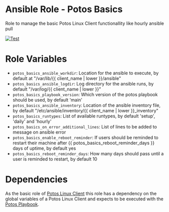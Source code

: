 # Ansible Role - Potos Basics

Role to manage the basic Potos Linux Client functionallity like hourly ansible pull

[![Test](https://github.com/projectpotos/ansible-role-potos_basics/actions/workflows/test.yml/badge.svg)](https://github.com/projectpotos/ansible-role-potos_basics/actions/workflows/test.yml)

# Role Variables

* `potos_basics_ansible_workdir`: Location for the ansible to execute, by default at "/var/lib/{{ client_name | lower }}/ansible"
* `potos_basics_ansible_logdir`: Log directory for the ansible runs, by default "/var/log/{{ client_name | lower }}"
* `potos_basics_playbook_version`: Which version of the potos playbook should be used, by default 'main'
* `potos_basics_ansible_inventory`: Location of the ansible inventory file, by default "/etc/ansible/inventory/{{ client_name | lower }}_inventory"
* `potos_basics_runtypes`: List of available runtypes, by default 'setup', 'daily' and 'hourly'
* `potos_basics_on_error_additional_lines`: List of lines to be added to message on ansible error
* `potos_basics_enable_reboot_reminder`: If users should be reminded to restart their machine after {{ potos_basics_reboot_reminder_days }} days of uptime, by default yes
* `potos_basics_reboot_reminder_days`: How many days should pass until a user is reminded to restart, by default 10

# Dependencies

As the basic role of [Potos Linux Client](https://potos.dev) this role has a dependency on the global variables of a Potos Linux Client and expects to be executed with the [Potos Playbook](https://github.com/projectpotos/ansible-plays-potos).
